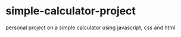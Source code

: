 # simple-calculator-project
personal project on a simple calculator using javascript, css  and html
